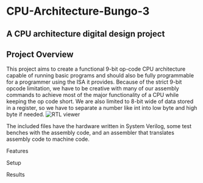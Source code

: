 # CPU-Architecture-Bungo-3
## A CPU architecture digital design project


## Project Overview
This project aims to create a functional 9-bit op-code CPU architecture capable of running basic programs and should also be fully programmable for a programmer using the ISA it provides.
Because of the strict 9-bit opcode limitation, we have to be creative with many of our assembly commands to achieve most of the major functionality of a CPU while keeping the op code short. We are also limited to 8-bit wide of data stored in a register, so we have to separate a number like int into low byte and high byte if needed.
![RTL viewer](https://github.com/user-attachments/assets/66da85ec-b060-4730-827a-a66d05f7e9ae)

The included files have the hardware written in System Verilog, some test benches with the assembly code, and an assembler that translates assembly code to machine code.

 Features



 Setup





 Results


